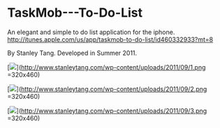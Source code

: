 TaskMob---To-Do-List
====================

An elegant and simple to do list application for the iphone. http://itunes.apple.com/us/app/taskmob-to-do-list/id460332933?mt=8

By Stanley Tang. Developed in Summer 2011. 


[![](http://www.stanleytang.com/wp-content/uploads/2011/09/1.png)](http://www.stanleytang.com/wp-content/uploads/2011/09/1.png =320x460)

[![](http://www.stanleytang.com/wp-content/uploads/2011/09/2.png)](http://www.stanleytang.com/wp-content/uploads/2011/09/2.png =320x460)

[![](http://www.stanleytang.com/wp-content/uploads/2011/09/3.png)](http://www.stanleytang.com/wp-content/uploads/2011/09/3.png =320x460)
